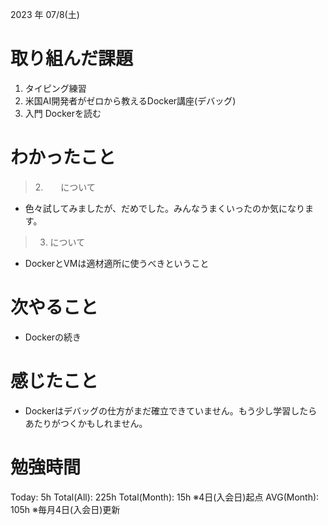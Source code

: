 
2023 年 07/8(土)

# 取り組んだ課題

1. タイピング練習
2. 米国AI開発者がゼロから教えるDocker講座(デバッグ)
3. 入門 Dockerを読む

# わかったこと

> 2.　　について

* 色々試してみましたが、だめでした。みんなうまくいったのか気になります。

> 3. について

* DockerとVMは適材適所に使うべきということ

# 次やること

* Dockerの続き

# 感じたこと

* Dockerはデバッグの仕方がまだ確立できていません。もう少し学習したらあたりがつくかもしれません。

# 勉強時間

Today: 5h
Total(All): 225h
Total(Month): 15h ※4日(入会日)起点
AVG(Month): 105h ※毎月4日(入会日)更新
